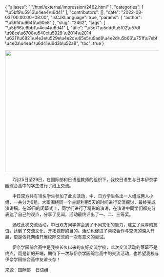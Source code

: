 {
    "aliases": [
        "/html/external/impression/2462.html"
    ],
    "categories": [
        "\u5bf9\u5916\u4ea4\u6d41"
    ],
    "contributors": [],
    "date": "2022-08-03T00:00:00+08:00",
    "isCJKLanguage": true,
    "params": {
        "author": "\u56fd\u9645\u90e8"
    },
    "slug": "2462",
    "tags": [
        "\u5b66\u8bbf\u4ea4\u6d41"
    ],
    "title": "\u5c71\u5ddd\u5f02\u57df \u98ce\u6708\u540c\u5929 \u2014\u2014 \u6211\u6821\u4e3e\u529e\u4e2d\u65e5\u9ad8\u4e2d\u5b66\u751f\u7ebf\u4e0a\u4ea4\u6d41\u6d3b\u52a8",
    "toc": true
}


<img
    src="https://cdn.tfls.online/mirror/full/e7c2140490eb0c03d86e93389de92135339cdf90.jpg"
    style="display:block;margin-left:auto;margin-right:auto;"
    decoding="async"
    fetchpriority="auto"
    loading="lazy"
    height="400"
    width="600"
/>




      7月25日至29日，在国际部和日语组教师的组织下，我校日语生与日本伊奈学园综合高中的学生进行了线上交流。




      中日双方共有18名学生参加了此次活动，中、日方学生各出一人组成两人小组，一共分为9组。大家围绕同一个主题利用5天的时间进行交流探讨，最终完成演讲稿。在29日的闭幕式上，同学们进行了精彩的演讲，在演讲中同学们都充分表达了自己的观点，分享了见闻，活动最终评出了一、二、三等奖。




  





      通过此次交流活动，中日双方同学体会到了不同文化的魅力，建立了深厚的友谊，达到了交流文化、开拓视野的目的。活动也促进了两校合作与交流的深入开展，更是依托网络开展校际交流的一次有意义的尝试。




      伊奈学园综合高中是我校长久以来的友好交流学校，此次交流活动的落幕不是终点，而是新的开端，期待下一次与伊奈学园综合高中的交流活动，也希望我校与伊奈学园综合高中友谊长存！




来源：国际部    日语组





  





  




